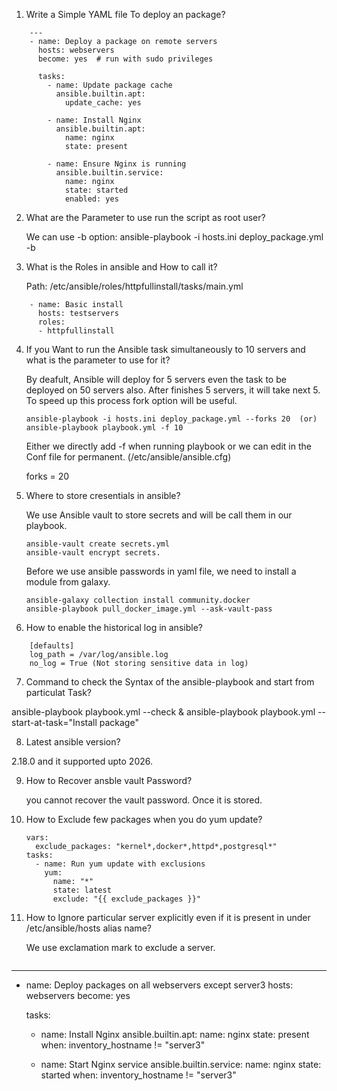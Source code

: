 1. Write a Simple YAML file To deploy an package?

```
    ---
    - name: Deploy a package on remote servers
      hosts: webservers
      become: yes  # run with sudo privileges

      tasks:
        - name: Update package cache
          ansible.builtin.apt:
            update_cache: yes

        - name: Install Nginx
          ansible.builtin.apt:
            name: nginx
            state: present

        - name: Ensure Nginx is running
          ansible.builtin.service:
            name: nginx
            state: started
            enabled: yes
```

2. What are the Parameter to use run the script as root user?

    We can use -b option: ansible-playbook -i hosts.ini deploy_package.yml -b

3. What is the Roles in ansible and How to call it?

    Path: /etc/ansible/roles/httpfullinstall/tasks/main.yml

```
    - name: Basic install
      hosts: testservers
      roles:
      - httpfullinstall
```

4. If you Want to run the Ansible task simultaneously to 10 servers and what is the parameter to use for it?

    By deafult, Ansible will deploy for 5 servers even the task to be deployed on 50 servers also. After finishes 5 servers, it will take next 5. To speed up this process fork option will be useful. 
    ```
    ansible-playbook -i hosts.ini deploy_package.yml --forks 20  (or)  ansible-playbook playbook.yml -f 10
    ```
    Either we directly add -f when running playbook or we can edit in the Conf file for permanent. (/etc/ansible/ansible.cfg)

    forks = 20  

5. Where to store cresentials in ansible?

    We use Ansible vault to store secrets and will be call them in our playbook.

    ```
    ansible-vault create secrets.yml 
    ansible-vault encrypt secrets.
    ```
    Before we use ansible passwords in yaml file, we need to install a module from galaxy.
    ```
    ansible-galaxy collection install community.docker
    ansible-playbook pull_docker_image.yml --ask-vault-pass
    ```

6. How to enable the historical log in ansible?
```
    [defaults] 
    log_path = /var/log/ansible.log 
    no_log = True (Not storing sensitive data in log)
```
7. Command to check the Syntax of the ansible-playbook and start from particulat Task?

ansible-playbook playbook.yml --check & ansible-playbook playbook.yml --start-at-task="Install package"

8. Latest ansible version?

2.18.0 and it supported upto 2026.

9. How to Recover ansble vault Password?

    you cannot recover the vault password. Once it is stored.

10. How to Exclude few packages when you do yum update?

    ```
    vars:
      exclude_packages: "kernel*,docker*,httpd*,postgresql*"
    tasks:
      - name: Run yum update with exclusions
        yum:
          name: "*"
          state: latest
          exclude: "{{ exclude_packages }}"
    ```

11. How to Ignore particular server explicitly even if it is present in under /etc/ansible/hosts alias name?

    We use exclamation mark to exclude a server.

    ```
---
- name: Deploy packages on all webservers except server3
  hosts: webservers
  become: yes

  tasks:
    - name: Install Nginx
      ansible.builtin.apt:
        name: nginx
        state: present
      when: inventory_hostname != "server3"

    - name: Start Nginx service
      ansible.builtin.service:
        name: nginx
        state: started
      when: inventory_hostname != "server3"
```
